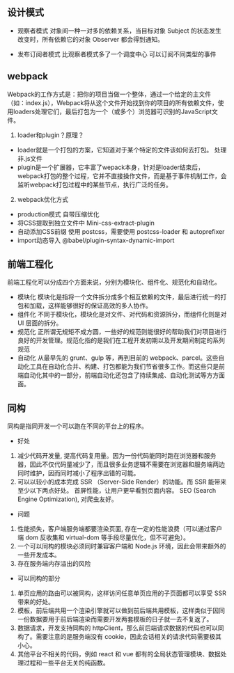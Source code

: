 ## 设计模式
- 观察者模式
对象间一种一对多的依赖关系，当目标对象 Subject 的状态发生改变时，所有依赖它的对象 Observer 都会得到通知。

- 发布订阅者模式
  比观察者模式多了一个调度中心    可以订阅不同类型的事件



## webpack
Webpack的工作方式是：把你的项目当做一个整体，通过一个给定的主文件（如：index.js），Webpack将从这个文件开始找到你的项目的所有依赖文件，使用loaders处理它们，最后打包为一个（或多个）浏览器可识别的JavaScript文件。

1. loader和plugin？原理？
- loader就是一个打包的方案，它知道对于某个特定的文件该如何去打包。 处理非.js文件
- plugin是一个扩展器，它丰富了wepack本身，针对是loader结束后，webpack打包的整个过程，它并不直接操作文件，而是基于事件机制工作，会监听webpack打包过程中的某些节点，执行广泛的任务。

2. webpack优化方式
- production模式   自带压缩优化
- 将CSS提取到独立文件中  Mini-css-extract-plugin
- 自动添加CSS前缀 使用 postcss，需要使用 postcss-loader 和 autoprefixer
- import动态导入   @babel/plugin-syntax-dynamic-import


## 前端工程化
前端工程化可以分成四个方面来说，分别为模块化、组件化、规范化和自动化。
- 模块化
模块化是指将一个文件拆分成多个相互依赖的文件，最后进行统一的打包和加载，这样能够很好的保证高效的多人协作。
- 组件化
不同于模块化，模块化是对文件、对代码和资源拆分，而组件化则是对 UI 层面的拆分。
- 规范化
正所谓无规矩不成方圆，一些好的规范则能很好的帮助我们对项目进行良好的开发管理。规范化指的是我们在工程开发初期以及开发期间制定的系列规范
- 自动化
从最早先的 grunt、gulp 等，再到目前的 webpack、parcel。这些自动化工具在自动化合并、构建、打包都能为我们节省很多工作。而这些只是前端自动化其中的一部分，前端自动化还包含了持续集成、自动化测试等方方面面。


## 同构
同构是指同开发一个可以跑在不同的平台上的程序。
- 好处
1. 减少代码开发量, 提高代码复用量。因为一份代码能同时跑在浏览器和服务器，因此不仅代码量减少了，而且很多业务逻辑不需要在浏览器和服务端两边同时维护，因而同时减小了程序出错的可能。
2. 可以以较小的成本完成 SSR （Server-Side Render）的功能。而 SSR 能带来至少以下两点好处。
    首屏性能，让用户更早看到页面内容。
    SEO (Search Engine Optimization), 对爬虫友好。

- 问题
1. 性能损失，客户端服务端都要渲染页面, 存在一定的性能浪费（可以通过客户端 dom 反收集和 virtual-dom 等手段尽量优化，但不可避免）。
2. 一个可以同构的模块必须同时兼容客户端和 Node.js 环境，因此会带来额外的一些开发成本。
3. 存在服务端内存溢出的风险

- 可以同构的部分
1. 单页应用的路由可以被同构，这样访问任意单页应用的子页面都可以享受 SSR 带来的好处。
2. 模板，前后端共用一个渲染引擎就可以做到前后端共用模板，这样类似于因同一份数据要用于前后端渲染而需要开发两套模板的日子就一去不复返了。
3. 数据请求，开发支持同构的 httpClient，那么前后端请求数据的代码也可以同构了。需要注意的是服务端没有 cookie，因此会话相关的请求代码需要极其小心。
4. 其他平台不相关的代码，例如 react 和 vue 都有的全局状态管理模块、数据处理过程和一些平台无关的纯函数。
